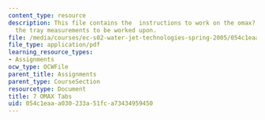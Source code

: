 ```yaml
---
content_type: resource
description: This file contains the  instructions to work on the omax? tabs and gives
  the tray measurements to be worked upon.
file: /media/courses/ec-s02-water-jet-technologies-spring-2005/054c1eaaa030233a51fca73434959450_MITEC_S02S05_7_omax_tabs.pdf
file_type: application/pdf
learning_resource_types:
- Assignments
ocw_type: OCWFile
parent_title: Assignments
parent_type: CourseSection
resourcetype: Document
title: 7 OMAX Tabs
uid: 054c1eaa-a030-233a-51fc-a73434959450
---
```

